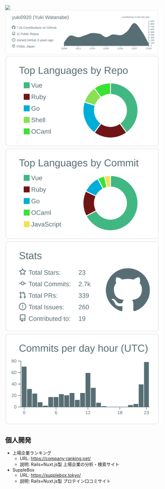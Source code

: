 <a href="https://github.com/anuraghazra/github-readme-stats">
  <img align="left" src="https://github-readme-stats.vercel.app/api?username=yuki0920&count_private=true&show_icons=true" />
</a>

[![](https://raw.githubusercontent.com/yuki0920/yuki0920/main/profile-summary-card-output/default/0-profile-details.svg)](https://github.com/vn7n24fzkq/github-profile-summary-cards)
[![](https://raw.githubusercontent.com/yuki0920/yuki0920/main/profile-summary-card-output/default/1-repos-per-language.svg)](https://github.com/vn7n24fzkq/github-profile-summary-cards) [![](https://raw.githubusercontent.com/yuki0920/yuki0920/main/profile-summary-card-output/default/2-most-commit-language.svg)](https://github.com/vn7n24fzkq/github-profile-summary-cards)
[![](https://raw.githubusercontent.com/yuki0920/yuki0920/main/profile-summary-card-output/default/3-stats.svg)](https://github.com/vn7n24fzkq/github-profile-summary-cards) [![](https://raw.githubusercontent.com/yuki0920/yuki0920/main/profile-summary-card-output/default/4-productive-time.svg)](https://github.com/vn7n24fzkq/github-profile-summary-cards)

## 個人開発

- 上場企業ランキング
  - URL: https://company-ranking.net/
  - 説明: Rails×Nuxt.js製 上場企業の分析・検索サイト
- SuppleBox
  - URL: https://supplebox.tokyo/
  - 説明: Rails×Nuxt.js製 プロテイン口コミサイト

